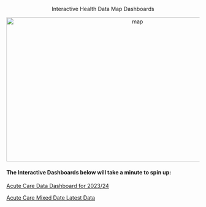 <p style="text-align:center">Interactive Health Data Map Dashboards</p>

<p align="center">
  <img width="668" height="375" alt="map" src="https://github.com/user-attachments/assets/1603fb35-8773-489a-89b4-30564abfdef3" />
</p>

#### The Interactive Dashboards below will take a minute to spin up:

[Acute Care Data Dashboard for 2023/24](https://health-map.onrender.com/)

[Acute Care Mixed Date Latest Data](https://latest-health.onrender.com/)
